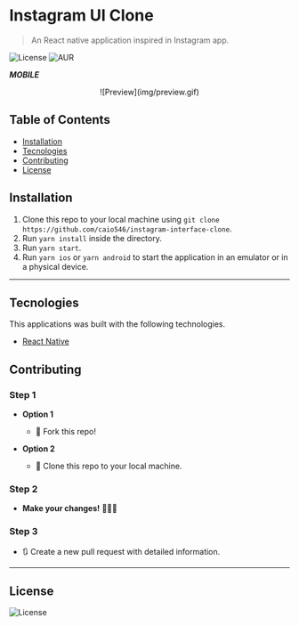 # Instagram UI Clone

> An React native application inspired in Instagram app.

![License](https://img.shields.io/github/license/caio546/uber-interface-clone) ![AUR](https://img.shields.io/badge/-Mobile-%23301934)

***MOBILE***
<p align="center">
  ![Preview](img/preview.gif)
</p>

## Table of Contents

- [Installation](#installation)
- [Tecnologies](#tecnologies)
- [Contributing](#contributing)
- [License](#license)

## Installation

1. Clone this repo to your local machine using `git clone https://github.com/caio546/instagram-interface-clone`.
2. Run `yarn install` inside the directory.
3. Run `yarn start`.
4. Run `yarn ios` or `yarn android` to start the application in an emulator or in a physical device.
---
## Tecnologies
This applications was built with the following technologies.
- [React Native](https://facebook.github.io/react-native/)

## Contributing

### Step 1

- **Option 1**
    - 🍴 Fork this repo!

- **Option 2**
    - 👯 Clone this repo to your local machine.

### Step 2

- **Make your changes!** 🔨🔨🔨

### Step 3

- 🔃 Create a new pull request with detailed information.
---
## License

![License](https://img.shields.io/github/license/caio546/instagram-interface-clone)
